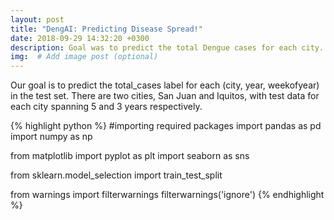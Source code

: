```yaml
---
layout: post
title: "DengAI: Predicting Disease Spread!"
date: 2018-09-29 14:32:20 +0300
description: Goal was to predict the total Dengue cases for each city. # Add post description (optional)
img:  # Add image post (optional)
---
```


Our goal is to predict the total_cases label for each (city, year, weekofyear) in the test set. There are two cities, San Juan and Iquitos, with test data for each city spanning 5 and 3 years respectively.

{% highlight python %}
  #importing required packages 
  import pandas as pd
  import numpy as np

  from matplotlib import pyplot as plt
  import seaborn as sns

  from sklearn.model_selection import train_test_split

  from warnings import filterwarnings
  filterwarnings('ignore')
{% endhighlight %}


